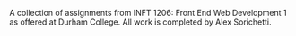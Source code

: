 A collection of assignments from INFT 1206: Front End Web Development 1 as offered at Durham College. All work is completed by Alex Sorichetti.
